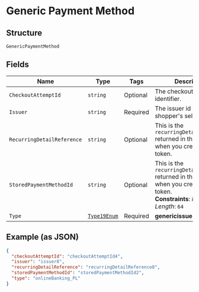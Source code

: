 
# Generic Payment Method

## Structure

`GenericPaymentMethod`

## Fields

| Name | Type | Tags | Description |
|  --- | --- | --- | --- |
| `CheckoutAttemptId` | `string` | Optional | The checkout attempt identifier. |
| `Issuer` | `string` | Required | The issuer id of the shopper's selected bank. |
| `RecurringDetailReference` | `string` | Optional | This is the `recurringDetailReference` returned in the response when you created the token. |
| `StoredPaymentMethodId` | `string` | Optional | This is the `recurringDetailReference` returned in the response when you created the token.<br>**Constraints**: *Maximum Length*: `64` |
| `Type` | [`Type19Enum`](../../doc/models/type-19-enum.md) | Required | **genericissuer** |

## Example (as JSON)

```json
{
  "checkoutAttemptId": "checkoutAttemptId4",
  "issuer": "issuer8",
  "recurringDetailReference": "recurringDetailReference8",
  "storedPaymentMethodId": "storedPaymentMethodId2",
  "type": "onlineBanking_PL"
}
```

